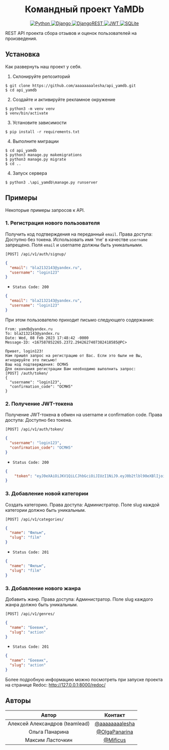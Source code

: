 <h1 align="center"> Командный проект YaMDb </h1>

<p align="center">
  <a href="https://img.shields.io/badge/python-3670A0?style=for-the-badge&logo=python&logoColor=ffdd54">
    <img alt="Python" src="https://img.shields.io/badge/python-3670A0?style=for-the-badge&logo=python&logoColor=ffdd54">
  </a>
  <a href="https://img.shields.io/badge/django-%23092E20.svg?style=for-the-badge&logo=django&logoColor=white">
    <img alt="Django" src="https://img.shields.io/badge/django-%23092E20.svg?style=for-the-badge&logo=django&logoColor=white">
  </a>
  <a href="https://img.shields.io/badge/DJANGO-REST-ff1709?style=for-the-badge&logo=django&logoColor=white&color=ff1709&labelColor=gray">
    <img alt="DjangoREST" src="https://img.shields.io/badge/DJANGO-REST-ff1709?style=for-the-badge&logo=django&logoColor=white&color=ff1709&labelColor=gray">
  </a>
  <a href="https://img.shields.io/badge/JWT-black?style=for-the-badge&logo=JSON%20web%20tokens">
    <img alt="JWT" src="https://img.shields.io/badge/JWT-black?style=for-the-badge&logo=JSON%20web%20tokens">
  </a>
  <a href="https://img.shields.io/badge/sqlite-%2307405e.svg?style=for-the-badge&logo=sqlite&logoColor=white">
    <img alt="SQLite" src="https://img.shields.io/badge/sqlite-%2307405e.svg?style=for-the-badge&logo=sqlite&logoColor=white">
  </a>

REST API проекта сбора отзывов и оценок пользователей на произведения.
</p> 

## Установка

Как развернуть наш проект у себя.

1. Склонируйте репозиторий

```
$ git clone https://github.com/aaaaaaaalesha/api_yamdb.git
$ cd api_yamdb
```

2. Создайте и активируйте рекламное окружение

```
$ python3 -m venv venv
$ venv/bin/activate
```

3. Установите зависимости

```
$ pip install -r requirements.txt
```

4. Выполните миграции

```
$ cd api_yamdb
$ python3 manage.py makemigrations
$ python3 manage.py migrate
$ cd ..
```

4. Запуск сервера

```
$ python3 .\api_yamdb\manage.py runserver
```

## Примеры

Некоторые примеры запросов к API.

### 1. Регистрация нового пользователя

Получить код подтверждения на переданный `email`. Права доступа: Доступно без токена. Использовать имя 'me' в качестве `username` запрещено. Поля `email` и username должны быть уникальными.

`[POST] /api/v1/auth/signup/`

```json
{
  "email": "bla2132143@yandex.ru",
  "username": "login123"
}
```

- `Status Code: 200`

```json
{
  "email": "bla2132143@yandex.ru",
  "username": "login123"
}
```
При этом пользователю приходит письмо следующего содержания:

```
From: yamdb@yandex.ru
To: bla2132143@yandex.ru
Date: Wed, 08 Feb 2023 17:48:42 -0000
Message-ID: <167587852265.2372.2942627407382418585@PC>

Привет, login123!
Нам пришёл запрос на регистрацию от Вас. Если это были не Вы, игнорируйте это письмо!
Ваш код подтверждения: OCMH5
Для окончания регистрации Вам необходимо выполнить запрос:
[POST] /auth/token/
{
  "username": "login123",
  "confirmation_code": "OCMH5"
}
```

### 2. Получение JWT-токена

Получение JWT-токена в обмен на username и confirmation code. Права доступа: Доступно без токена.

`[POST] /api/v1/auth/token/`

```json
{
  "username": "login123",
  "confirmation_code": "OCMH5"
}
```

- `Status Code: 200`

```json
{
    "token": "eyJ0eXAiOiJKV1QiLCJhbGciOiJIUzI1NiJ9.eyJ0b2tlbl90eXBlIjoiYWNjZXNzIiwiZXhwIjoxNjc4Mjk4MDk4LCJpYXQiOjE2NzU4Nzg4OTgsImp0aSI6ImFhOWY1ZjZlMmE2MzQzMGE5MjhkMWI1Yjg0NTNmYWFhIiwidXNlcl9pZCI6MX0.ipOVw6wvRs57COYm8J0ozm-HzHrcX9Rqm6taxr74Xe4"
}
```

### 3. Добавление новой категории

Создать категорию. Права доступа: Администратор. Поле slug каждой категории должно быть уникальным.

`[POST] /api/v1/categories/`

```json
{
  "name": "Фильм",
  "slug": "film"
}
```

- `Status Code: 201`

```json
{
  "name": "Фильм",
  "slug": "film"
}
```

### 3. Добавление нового жанра

Добавить жанр. Права доступа: Администратор. Поле slug каждого жанра должно быть уникальным.

`[POST] /api/v1/genres/`

```json
{
  "name": "Боевик",
  "slug": "action"
}
```

- `Status Code: 201`

```json
{
  "name": "Боевик",
  "slug": "action"
}
```

Более подробную информацию можно посмотреть при запуске проекта на странице Redoc: http://127.0.0.1:8000/redoc/

## Авторы

|              Автор             |                       Контакт                      |
|:------------------------------:|:--------------------------------------------------:|
| Алексей Александров (teamlead) | [@aaaaaaaalesha](https://github.com/aaaaaaaalesha) |
|         Ольга Панарина         | [@OlgaPanarina](https://github.com/OlgaPanarina)   |
|        Максим Ласточкин        | [@Mificus](https://github.com/Mificus)             |
